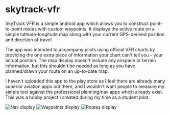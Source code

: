 # skytrack-vfr
SkyTrack VFR is a simple android app which allows you to construct point-to-point routes with custom waypoints. It displays the active route on a simple latitude-longitude map along with your current GPS-derived position and direction of travel.

The app was intended to accompany pilots using official VFR charts by providing the one extra piece of information your chart can't tell you - your actual position. The map display doesn't include any airspace or terrain information, but this shouldn't be needed as long as you have planned/drawn your route on an up-to-date map.

I haven't uploaded this app to the play store as I feel there are already many superior aviation apps out there, and I wouldn't want people to measure my simple tool against the professional planning/nav apps which already exist. This was a hobby project I created during my time as a student pilot.

![Nav display](https://raw.githubusercontent.com/george7378/skytrackvfr/master/_img/1.png)
![Waypoints display](https://raw.githubusercontent.com/george7378/skytrackvfr/master/_img/2.png)
![Routes display](https://raw.githubusercontent.com/george7378/skytrackvfr/master/_img/3.png)
